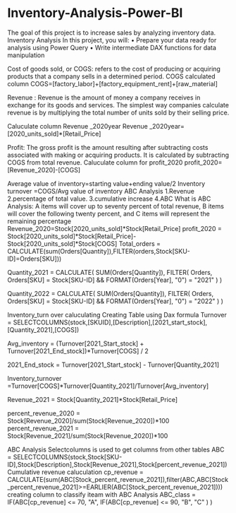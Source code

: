 # Inventory-Analysis-Power-BI
 The goal of this project is to increase sales by analyzing inventory data.
Inventory Analysis
In this project, you will:
•	Prepare your data ready for analysis using Power Query
•	Write intermediate DAX functions for data manipulation

Cost of goods sold, or COGS: refers to the cost of producing or acquiring products that a company sells in a determined period.
COGS calculated column
COGS=[factory_labor]+[factory_equipment_rent]+[raw_material]

Revenue : Revenue is the amount of money a company receives in exchange for its goods and services. The simplest way companies calculate revenue is by multiplying the total number of units sold by their selling price.

Caluculate column Revenue _2020year
Revenue _2020year=[2020_units_sold]*[Retail_Price]

Profit: The gross profit is the amount resulting after subtracting costs associated with making or acquiring products. It is calculated by subtracting COGS from total revenue.
Caluculate column for profit_2020
profit_2020= [Revenue_2020]-[COGS]

Average value of inventory=starting value+ending value/2
Inventory turnover =COGS/Avg value of inventory
ABC Analysis
1.Revenue
2.percentage of total value.
3.cumulative increase
4.ABC
What is ABC Analysis: A items will cover up to seventy percent of total revenue, B items will cover the following twenty percent, and C items will represent the remaining percentage
Revenue_2020=Stock[2020_units_sold]*Stock[Retail_Price]
profit_2020 = Stock[2020_units_sold]*Stock[Retail_Price]-Stock[2020_units_sold]*Stock[COGS]
Total_orders = CALCULATE(sum(Orders[Quantity]),FILTER(orders,Stock[SKU-ID]=Orders[SKU]))

Quantity_2021 = 
CALCULATE(
    SUM(Orders[Quantity]),
    FILTER(
        Orders,
        Orders[SKU] = Stock[SKU-ID] && FORMAT(Orders[Year], "0") = "2021"
    )
)

Quantity_2022 = 
CALCULATE(
    SUM(Orders[Quantity]),
    FILTER(
        Orders,
        Orders[SKU] = Stock[SKU-ID] && FORMAT(Orders[Year], "0") = "2022"
    )
)

Inventory_turn over caluculating 
Creating Table using Dax formula
Turnover = SELECTCOLUMNS(stock,[SKUID],[Description],[2021_start_stock],[Quantity_2021],[COGS])

Avg_inventory = (Turnover[2021_Start_stock] + Turnover[2021_End_stock])*Turnover[COGS] / 2

2021_End_stock = Turnover[2021_Start_stock] - Turnover[Quantity_2021]

Inventory_turnover =Turnover[COGS]*Turnover[Quantity_2021]/Turnover[Avg_inventory]


Revenue_2021 = Stock[Quantity_2021]*Stock[Retail_Price]

percent_revenue_2020 = Stock[Revenue_2020]/sum(Stock[Revenue_2020])*100
percent_revenue_2021 = Stock[Revenue_2021]/sum(Stock[Revenue_2020])*100


ABC Analysis 
Selectcolumns is used to get columns from other tables
ABC = SELECTCOLUMNS(stock,Stock[SKU-ID],Stock[Description],Stock[Revenue_2021],Stock[percent_revenue_2021])
Cumulative revenue caluculation
cp_revenue = CALCULATE(sum(ABC[Stock_percent_revenue_2021]),filter(ABC,ABC[Stock_percent_revenue_2021]>=EARLIER(ABC[Stock_percent_revenue_2021])))
creating column to classify iteam with ABC Analysis
ABC_class = 
    IF(ABC[cp_revenue] <= 70, "A",
        IF(ABC[cp_revenue] <= 90, "B",
            "C"
        )
    )






